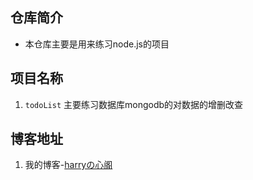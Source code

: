 ## 仓库简介

- 本仓库主要是用来练习node.js的项目

## 项目名称

1. `todoList`  主要练习数据库mongodb的对数据的增删改查


## 博客地址

1. 我的博客-[harryの心阁](https://m.mr90.top)